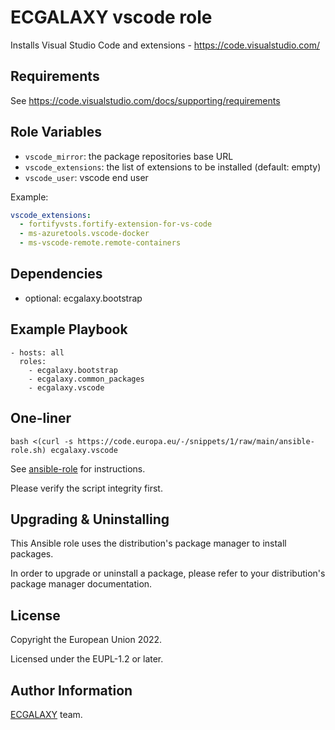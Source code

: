 ECGALAXY vscode role
====================

Installs Visual Studio Code and extensions - https://code.visualstudio.com/

Requirements
------------

See https://code.visualstudio.com/docs/supporting/requirements

Role Variables
--------------

- `vscode_mirror`: the package repositories base URL
- `vscode_extensions`: the list of extensions to be installed (default: empty)
- `vscode_user`: vscode end user

Example:

```yaml
vscode_extensions:
  - fortifyvsts.fortify-extension-for-vs-code
  - ms-azuretools.vscode-docker
  - ms-vscode-remote.remote-containers
```

Dependencies
------------

- optional: ecgalaxy.bootstrap

Example Playbook
----------------

    - hosts: all
      roles:
        - ecgalaxy.bootstrap
        - ecgalaxy.common_packages
        - ecgalaxy.vscode

One-liner
---------

    bash <(curl -s https://code.europa.eu/-/snippets/1/raw/main/ansible-role.sh) ecgalaxy.vscode

See [ansible-role](https://code.europa.eu/-/snippets/1) for instructions.

Please verify the script integrity first.

Upgrading & Uninstalling
------------------------

This Ansible role uses the distribution's package manager to install packages.

In order to upgrade or uninstall a package, please refer to your distribution's package manager documentation.

License
-------

Copyright the European Union 2022.

Licensed under the EUPL-1.2 or later.

Author Information
------------------

[ECGALAXY](https://code.europa.eu/groups/ecgalaxy/-/wikis/home) team.

